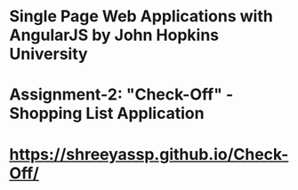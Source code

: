 # Single Page Web Applications with AngularJS by John Hopkins University
# Assignment-2: "Check-Off" - Shopping List Application
# https://shreeyassp.github.io/Check-Off/
